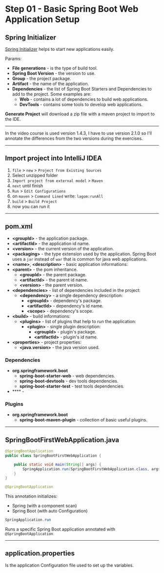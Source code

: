 # Step 01 - Basic Spring Boot Web Application Setup

## Spring Initializer

[Spring Initializer](https://start.spring.io/) helps to start new applications easily.

Params:
- **File generations** - is the type of build tool.
- **Spring Boot Version** - the version to use.
- **Group** - the project package.
- **Artifact** - the name of the application.
- **Dependencies** - the list of Spring Boot Starters and Dependencies to add to the project.
  Some examples are:
  - **Web** - contains a lot of dependencies to build web applications.
  - **DevTools** - contains some tools to develop web applications.

**Generate Project** will download a zip file with a maven project to import to the IDE.

---

In the video course is used version 1.4.3,
I have to use version 2.1.0 so I'll annotate the differences from the two versions during the exercises.

---

## Import project into IntelliJ IDEA
1. `file` > `new` > `Project from Existing Sources`
2. Select unzipped folder
3. `Import project from external model` > `Maven`
4. `next` until finish
5. `Run` > `Edit Configurations`
6. on `maven` > `Command Lined` write: `lagom:runAll`
7. `build` > `Build Project`
8. now you can run it

---

## pom.xml

- **\<groupId\>** - the application package.
- **\<artifactId\>** - the application id name.
- **\<version\>** - the current version of the application.
- **\<packaging\>** - the type extension used by the application. Spring Boot uses a `jar` instead of `war` that is common for java web applications.
- **\<name\>**, **\<description\>** - basic application informations:
- **\<parent\>** - the pom inheritance.
  - **\<groupId\>** - the parent package.
  - **\<artifactId\>** - the parent id name.
  - **\<version\>** - the parent version.
- **\<dependencies\>** - list of dependencies included in the project:
    - **\<dependency\>** - a single dependency description:
      - **\<groupId\>** - dependency's package.
      - **\<artifactId\>** - dependency's id name.
      - **\<scope\>** - dependency's scope.
- **\<build\>** - build informations:
  - **\<plugins\>** - list of plugins that help to run the application:
    - **\<plugin\>** - single plugin description:
      - **\<groupId\>** - plugin's package.
      - **\<artifactId\>** - plugin's id name.
- **\<properties\>** - project properties:
  - **\<java.version\>** - the java version used.



### Dependencies

- **org.springframework.boot**
  - **spring-boot-starter-web** - web dependencies.
  - **spring-boot-devtools** - dev tools dependencies.
  - **spring-boot-starter-test** - test tools dependencies.
- **** -

### Plugins
- **org.springframework.boot**
  - **spring-boot-maven-plugin** - collection of basic useful plugins.

---

## SpringBootFirstWebApplication.java

```java
@SpringBootApplication
public class SpringBootFirstWebApplication {

	public static void main(String[] args) {
		SpringApplication.run(SpringBootFirstWebApplication.class, args);
	}
}
```

```java
@SpringBootApplication
```
This annotation initializes:
- Spring (with a component scan)
- Spring Boot (with auto Configuration)

```java
SpringApplication.run
```

Runs a specific Spring Boot application annotated with `@SpringBootApplication`

---

## application.properties
Is the application Configuration file used to set up the variables.
